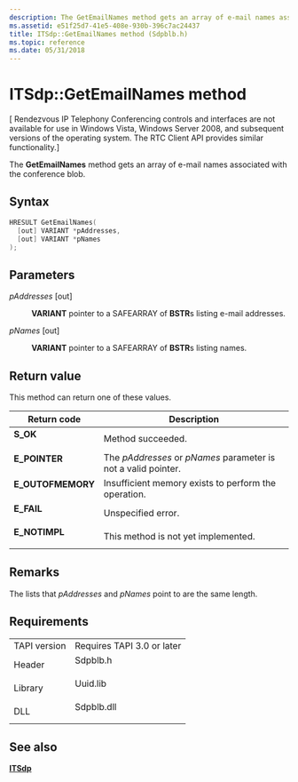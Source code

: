 ```yaml
---
description: The GetEmailNames method gets an array of e-mail names associated with the conference blob.
ms.assetid: e51f25d7-41e5-408e-930b-396c7ac24437
title: ITSdp::GetEmailNames method (Sdpblb.h)
ms.topic: reference
ms.date: 05/31/2018
---
```


# ITSdp::GetEmailNames method

\[ Rendezvous IP Telephony Conferencing controls and interfaces are not available for use in Windows Vista, Windows Server 2008, and subsequent versions of the operating system. The RTC Client API provides similar functionality.\]

The **GetEmailNames** method gets an array of e-mail names associated with the conference blob.

## Syntax


```C++
HRESULT GetEmailNames(
  [out] VARIANT *pAddresses,
  [out] VARIANT *pNames
);
```



## Parameters

<dl> <dt>

*pAddresses* \[out\]
</dt> <dd>

**VARIANT** pointer to a SAFEARRAY of **BSTR**s listing e-mail addresses.

</dd> <dt>

*pNames* \[out\]
</dt> <dd>

**VARIANT** pointer to a SAFEARRAY of **BSTR**s listing names.

</dd> </dl>

## Return value

This method can return one of these values.



| Return code                                                                                   | Description                                                               |
|-----------------------------------------------------------------------------------------------|---------------------------------------------------------------------------|
| <dl> <dt>**S\_OK**</dt> </dl>          | Method succeeded.<br/>                                              |
| <dl> <dt>**E\_POINTER**</dt> </dl>     | The *pAddresses* or *pNames* parameter is not a valid pointer.<br/> |
| <dl> <dt>**E\_OUTOFMEMORY**</dt> </dl> | Insufficient memory exists to perform the operation.<br/>           |
| <dl> <dt>**E\_FAIL**</dt> </dl>        | Unspecified error.<br/>                                             |
| <dl> <dt>**E\_NOTIMPL**</dt> </dl>     | This method is not yet implemented.<br/>                            |



 

## Remarks

The lists that *pAddresses* and *pNames* point to are the same length.

## Requirements



|                         |                                                                                       |
|-------------------------|---------------------------------------------------------------------------------------|
| TAPI version<br/> | Requires TAPI 3.0 or later<br/>                                                 |
| Header<br/>       | <dl> <dt>Sdpblb.h</dt> </dl>   |
| Library<br/>      | <dl> <dt>Uuid.lib</dt> </dl>   |
| DLL<br/>          | <dl> <dt>Sdpblb.dll</dt> </dl> |



## See also

<dl> <dt>

[**ITSdp**](itsdp.md)
</dt> </dl>

 

 




